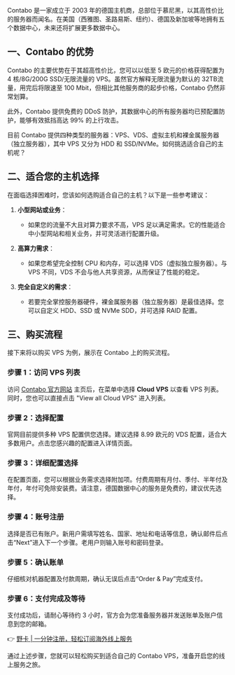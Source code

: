 Contabo 是一家成立于 2003 年的德国主机商，总部位于慕尼黑，以其高性价比的服务器而闻名。在美国（西雅图、圣路易斯、纽约）、德国及新加坡等地拥有五个数据中心，未来还将扩展更多数据中心。

## 一、Contabo 的优势

Contabo 的主要优势在于其超高性价比，您可以以低至 5 欧元的价格获得配置为 4 核/8G/200G SSD/无限流量的 VPS。虽然官方解释无限流量为默认的 32TB流量，用完后将限速至 100 Mbit，但相比其他服务商的起步价格，Contabo 仍然非常划算。

此外，Contabo 提供免费的 DDoS 防护，其数据中心的所有服务器均已预配置防护，能够有效抵挡高达 99% 的上行攻击。

目前 Contabo 提供四种类型的服务器：VPS、VDS、虚拟主机和裸金属服务器（独立服务器），其中 VPS 又分为 HDD 和 SSD/NVMe。如何挑选适合自己的主机呢？

## 二、适合您的主机选择

在面临选择困难时，您该如何选购适合自己的主机？以下是一些参考建议：

1. **小型网站或业务**：
   - 如果您的流量不大且对算力要求不高，VPS 足以满足需求。它的性能适合中小型网站和相关业务，并可灵活进行配置升级。

2. **高算力需求**：
   - 如果您希望完全控制 CPU 和内存，可以选择 VDS（虚拟独立服务器）。与 VPS 不同，VDS 不会与他人共享资源，从而保证了性能的稳定。

3. **完全自定义的需求**：
   - 若要完全掌控服务器硬件，裸金属服务器（独立服务器）是最佳选择。您可以自定义 HDD、SSD 或 NVMe SDD，并可选择 RAID 配置。

## 三、购买流程

接下来将以购买 VPS 为例，展示在 Contabo 上的购买流程。

### 步骤 1：访问 VPS 列表

访问 [Contabo 官方网站](https://bit.ly/bewildcard) 主页后，在菜单中选择 **Cloud VPS** 以查看 VPS 列表。同时，您也可以直接点击 "View all Cloud VPS" 进入列表。

### 步骤 2：选择配置

官网目前提供多种 VPS 配置供您选择。建议选择 8.99 欧元的 VDS 配置，适合大多数用户。点击您感兴趣的配置进入详情页面。

### 步骤 3：详细配置选择

在配置页面，您可以根据业务需求选择附加项。付费周期有月付、季付、半年付及年付，年付可免除安装费。请注意，德国数据中心的服务是免费的，建议优先选择。

### 步骤 4：账号注册

选择是否已有账户。新用户需填写姓名、国家、地址和电话等信息，确认邮件后点击“Next”进入下一个步骤。老用户则输入账号和密码登录。

### 步骤 5：确认账单

仔细核对机器配置及付款周期，确认无误后点击“Order & Pay”完成支付。

### 步骤 6：支付完成及等待

支付成功后，请耐心等待约 3 小时，官方会为您准备服务器并发送账单及账户信息到您的邮箱。

👉 [野卡 | 一分钟注册，轻松订阅海外线上服务](https://bit.ly/bewildcard)

通过上述步骤，您就可以轻松购买到适合自己的 Contabo VPS，准备开启您的线上服务之旅。